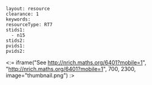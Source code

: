 ````
layout: resource
clearance: 1
keywords:
resourceType: RT7
stids1: 
  - n15
stids2:
pvids1:
pvids2:

````

<:= iframe("See http://nrich.maths.org/6401?mobile=1", "http://nrich.maths.org/6401?mobile=1", 700, 2300, image="thumbnail.png") :>

